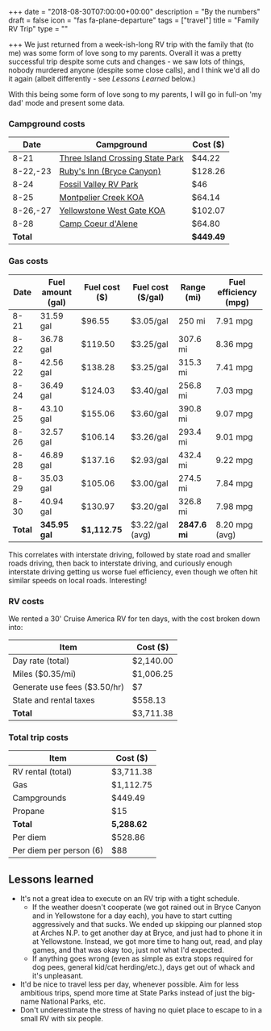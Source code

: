 +++
date = "2018-08-30T07:00:00+00:00"
description = "By the numbers"
draft = false
icon = "fas fa-plane-departure"
tags = ["travel"]
title = "Family RV Trip"
type = ""

+++
We just returned from a week-ish-long RV trip with the family that (to me) was some form of love song to my parents.
Overall it was a pretty successful trip despite some cuts and changes - we saw lots of things, nobody murdered anyone (despite some close calls),
and I think we'd all do it again (albeit differently - see _Lessons Learned_ below.)

With this being some form of love song to my parents, I will go in full-on 'my dad' mode and present some data.

### Campground costs
| Date | Campground | Cost ($) |
| ---- | ---------- | -------- |
| 8-21 | [Three Island Crossing State Park](https://parksandrecreation.idaho.gov/parks/three-island-crossing) | $44.22 |
| 8-22,-23 | [Ruby's Inn (Bryce Canyon)](https://www.brycecanyoncampgrounds.com/) | $128.26 |
| 8-24 | [Fossil Valley RV Park](http://www.fossilvalleyrvpark.com/) | $46 |
| 8-25 | [Montpelier Creek KOA](https://koa.com/campgrounds/montpelier-creek/) | $64.14 |
| 8-26,-27 | [Yellowstone West Gate KOA](https://koa.com/campgrounds/yellowstone-park/) | $102.07 |
| 8-28 | [Camp Coeur d'Alene](http://campcoeurdalene.com/) | $64.80 |
| **Total** | | **$449.49** |

### Gas costs
| Date | Fuel amount (gal) | Fuel cost ($) | Fuel cost ($/gal) | Range (mi) | Fuel efficiency (mpg) |
| ---- | ----------------- | ------------- | ----------------- | ---------- | --------------------- |
| 8-21 | 31.59 gal         | $96.55        | $3.05/gal         | 250 mi     | 7.91 mpg              |
| 8-22 | 36.78 gal         | $119.50       | $3.25/gal         | 307.6 mi   | 8.36 mpg              |
| 8-22 | 42.56 gal         | $138.28       | $3.25/gal         | 315.3 mi   | 7.41 mpg              |
| 8-24 | 36.49 gal         | $124.03       | $3.40/gal         | 256.8 mi   | 7.03 mpg              |
| 8-25 | 43.10 gal         | $155.06       | $3.60/gal         | 390.8 mi   | 9.07 mpg              |
| 8-26 | 32.57 gal         | $106.14       | $3.26/gal         | 293.4 mi   | 9.01 mpg              |
| 8-28 | 46.89 gal         | $137.16       | $2.93/gal         | 432.4 mi   | 9.22 mpg              |
| 8-29 | 35.03 gal         | $105.06       | $3.00/gal         | 274.5 mi   | 7.84 mpg              |
| 8-30 | 40.94 gal         | $130.97       | $3.20/gal         | 326.8 mi   | 7.98 mpg              |
| **Total** | **345.95 gal** | **$1,112.75** | $3.22/gal (avg)   | **2847.6 mi** | 8.20 mpg (avg)    |


This correlates with interstate driving, followed by state road and smaller roads driving, then back to interstate driving,
and curiously enough interstate driving getting us worse fuel efficiency, even though we often hit similar speeds on local roads. Interesting!

### RV costs
We rented a 30' Cruise America RV for ten days, with the cost broken down into:

| Item | Cost ($) |
| ---- | -------- |
| Day rate (total) | $2,140.00 |
| Miles ($0.35/mi) | $1,006.25 |
| Generate use fees ($3.50/hr) | $7 |
| State and rental taxes | $558.13 |
| **Total** | $3,711.38 |

### Total trip costs
| Item | Cost ($) |
| ---- | -------- |
| RV rental (total) | $3,711.38 |
| Gas | $1,112.75 |
| Campgrounds | $449.49 |
| Propane | $15 |
| **Total** | **5,288.62** |
| Per diem | $528.86 |
| Per diem per person (6) | $88 |

## Lessons learned
- It's not a great idea to execute on an RV trip with a tight schedule.
  - If the weather doesn't cooperate (we got rained out in Bryce Canyon and in Yellowstone for a day each), you have to start cutting aggressively and that sucks.
    We ended up skipping our planned stop at Arches N.P. to get another day at Bryce, and just had to phone it in at Yellowstone. Instead, we got more time to hang out,
    read, and play games, and that was okay too, just not what I'd expected.
  - If anything goes wrong (even as simple as extra stops required for dog pees, general kid/cat herding/etc.), days get out of whack and it's unpleasant.
- It'd be nice to travel less per day, whenever possible. Aim for less ambitious trips, spend more time at State Parks instead of just the big-name National Parks, etc.
- Don't underestimate the stress of having no quiet place to escape to in a small RV with six people.